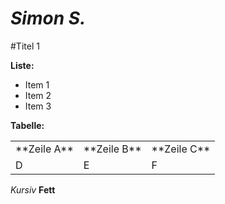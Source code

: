 *Simon S.*
=======
#Titel 1

**Liste:**
* Item 1
* Item 2
* Item 3

**Tabelle:**

 <table style="width:100%">
  <tr>
    <td>**Zeile A**</td>
    <td>**Zeile B**</td>
    <td>**Zeile C**</td>
  </tr>
  <tr>
    <td>D</td>
    <td>E</td>
    <td>F</td>
  </tr>
</table> 

*Kursiv*
**Fett**

